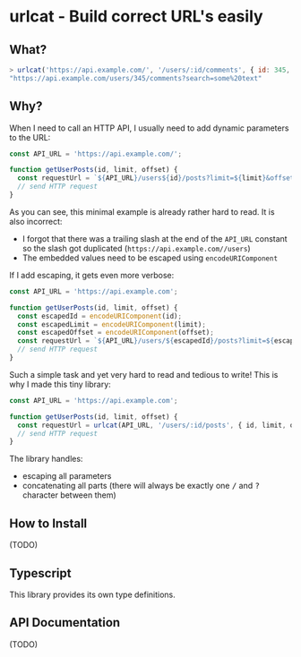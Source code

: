 # urlcat - Build correct URL's easily

## What?

~~~js
> urlcat('https://api.example.com/', '/users/:id/comments', { id: 345, search: 'some text' })
"https://api.example.com/users/345/comments?search=some%20text"
~~~

## Why?

When I need to call an HTTP API, I usually need to add dynamic parameters to the URL:

~~~js
const API_URL = 'https://api.example.com/';

function getUserPosts(id, limit, offset) {
  const requestUrl = `${API_URL}/users${id}/posts?limit=${limit}&offset=${offset}`;
  // send HTTP request
}
~~~

As you can see, this minimal example is already rather hard to read. It is also incorrect:

- I forgot that there was a trailing slash at the end of the `API_URL` constant so the slash got duplicated (`https://api.example.com//users`)
- The embedded values need to be escaped using `encodeURIComponent`

If I add escaping, it gets even more verbose:

~~~js
const API_URL = 'https://api.example.com';

function getUserPosts(id, limit, offset) {
  const escapedId = encodeURIComponent(id);
  const escapedLimit = encodeURIComponent(limit);
  const escapedOffset = encodeURIComponent(offset);
  const requestUrl = `${API_URL}/users/${escapedId}/posts?limit=${escapedLimit}&offset=${escapedOffset}`;
  // send HTTP request
}
~~~

Such a simple task and yet very hard to read and tedious to write! This is why I made this tiny library:

~~~js
const API_URL = 'https://api.example.com';

function getUserPosts(id, limit, offset) {
  const requestUrl = urlcat(API_URL, '/users/:id/posts', { id, limit, offset });
  // send HTTP request
}
~~~

The library handles:
- escaping all parameters
- concatenating all parts (there will always be exactly one <kbd>/</kbd> and <kbd>?</kbd> character between them)

## How to Install

(TODO)

## Typescript

This library provides its own type definitions.

## API Documentation

(TODO)
